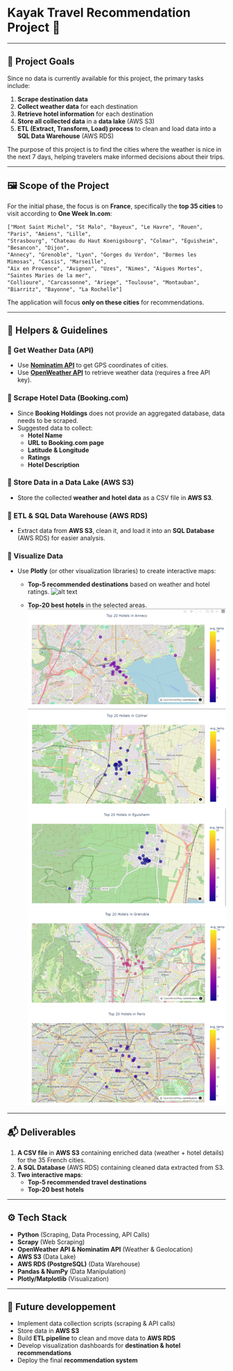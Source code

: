 # Kayak Travel Recommendation Project 🚀

---

## 🎯 Project Goals

Since no data is currently available for this project, the primary tasks include:
1. **Scrape destination data**
2. **Collect weather data** for each destination
3. **Retrieve hotel information** for each destination
4. **Store all collected data** in a **data lake** (AWS S3)
5. **ETL (Extract, Transform, Load) process** to clean and load data into a **SQL Data Warehouse** (AWS RDS)

The purpose of this project is to find the cities where the weather is nice in the next 7 days, helping travelers make informed decisions about their trips.

---

## 🖼️ Scope of the Project

For the initial phase, the focus is on **France**, specifically the **top 35 cities** to visit according to **One Week In.com**:

```
["Mont Saint Michel", "St Malo", "Bayeux", "Le Havre", "Rouen", "Paris", "Amiens", "Lille", 
"Strasbourg", "Chateau du Haut Koenigsbourg", "Colmar", "Eguisheim", "Besancon", "Dijon", 
"Annecy", "Grenoble", "Lyon", "Gorges du Verdon", "Bormes les Mimosas", "Cassis", "Marseille", 
"Aix en Provence", "Avignon", "Uzes", "Nimes", "Aigues Mortes", "Saintes Maries de la mer", 
"Collioure", "Carcassonne", "Ariege", "Toulouse", "Montauban", "Biarritz", "Bayonne", "La Rochelle"]
```

The application will focus **only on these cities** for recommendations.

---

## 🦮 Helpers & Guidelines

### 🔹 Get Weather Data (API)
- Use **[Nominatim API](https://nominatim.org/release-docs/develop/api/Search/)** to get GPS coordinates of cities.
- Use **[OpenWeather API](https://openweathermap.org/api/one-call-api)** to retrieve weather data (requires a free API key).

### 🔹 Scrape Hotel Data (Booking.com)
- Since **Booking Holdings** does not provide an aggregated database, data needs to be scraped.
- Suggested data to collect:
  - **Hotel Name**
  - **URL to Booking.com page**
  - **Latitude & Longitude**
  - **Ratings**
  - **Hotel Description**

### 🔹 Store Data in a Data Lake (AWS S3)
- Store the collected **weather and hotel data** as a CSV file in **AWS S3**.

### 🔹 ETL & SQL Data Warehouse (AWS RDS)
- Extract data from **AWS S3**, clean it, and load it into an **SQL Database** (AWS RDS) for easier analysis.

### 🔹 Visualize Data
- Use **Plotly** (or other visualization libraries) to create interactive maps:
  - **Top-5 recommended destinations** based on weather and hotel ratings.
![alt text](kayak_project\bloc1-data-management-kayak\src\image-6.png)
  
  - **Top-20 best hotels** in the selected areas.
![alt text](image-1.png)
![alt text](image-2.png)
![alt text](image-3.png)
![alt text](image-4.png)
![alt text](image-5.png)
---

## 📬 Deliverables

1. **A CSV file** in **AWS S3** containing enriched data (weather + hotel details) for the 35 French cities.
2. **A SQL Database** (AWS RDS) containing cleaned data extracted from S3.
3. **Two interactive maps**:
   - **Top-5 recommended travel destinations**
   - **Top-20 best hotels**

---

## ⚙️ Tech Stack
- **Python** (Scraping, Data Processing, API Calls)
- **Scrapy** (Web Scraping)
- **OpenWeather API & Nominatim API** (Weather & Geolocation)
- **AWS S3** (Data Lake)
- **AWS RDS (PostgreSQL)** (Data Warehouse)
- **Pandas & NumPy** (Data Manipulation)
- **Plotly/Matplotlib** (Visualization)

---

## 📌 Future developpement 
- Implement data collection scripts (scraping & API calls)
- Store data in **AWS S3**
- Build **ETL pipeline** to clean and move data to **AWS RDS**
- Develop visualization dashboards for **destination & hotel recommendations**
- Deploy the final **recommendation system**

